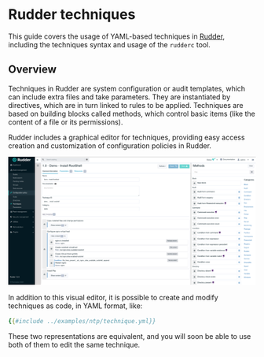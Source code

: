 # Rudder techniques

This guide covers the usage of YAML-based techniques in [Rudder](https://www.rudder.io),
including the techniques syntax and usage of the `rudderc`
tool.

## Overview

Techniques in Rudder are system configuration or audit templates,
which can include extra files and take parameters.
They are instantiated by directives,
which are in turn linked to rules to be applied.
Techniques are based on building blocks called methods,
which control basic items (like the content of a file
or its permissions).

Rudder includes a graphical editor for techniques, providing easy access
creation and customization of configuration policies in Rudder.

![The technique editor page](images/technique-editor.png)

In addition to this visual editor, it is possible to create and modify
techniques as code, in YAML format, like:

```yaml
{{#include ../examples/ntp/technique.yml}}
```

These two representations are equivalent, and you will soon be able to use both of them to edit the same technique.

